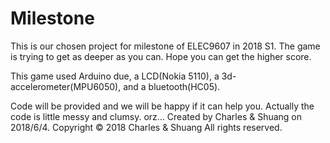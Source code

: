 # Milestone
This is our chosen project for milestone of ELEC9607 in 2018 S1. The game is trying to get as deeper as you can. Hope you can get the higher score.

This game used Arduino due, a LCD(Nokia 5110), a 3d-accelerometer(MPU6050), and a bluetooth(HC05).

Code will be provided and we will be happy if it can help you.
Actually the code is little messy and clumsy. orz...
Created by Charles & Shuang on 2018/6/4.
Copyright © 2018 Charles & Shuang All rights reserved.
